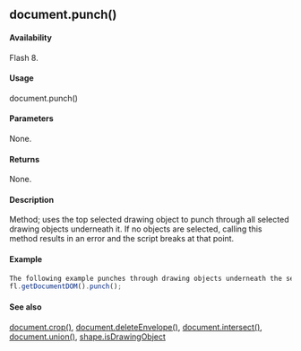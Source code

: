 ## document.punch()

#### Availability

Flash 8.

#### Usage

document.punch()

#### Parameters

None.

#### Returns

None.

#### Description

Method; uses the top selected drawing object to punch through all selected drawing objects underneath it. If no objects are selected, calling this method results in an error and the script breaks at that point.

#### Example

```javascript
The following example punches through drawing objects underneath the selected drawing object:
fl.getDocumentDOM().punch();

```
#### See also

[document.crop()](#!wielmic/developers-animatesdk-docs/test/Document_object/docume37.md), [document.deleteEnvelope()](#!wielmic/developers-animatesdk-docs/test/Document_object/docume41.md), [document.intersect()](#!wielmic/developers-animatesdk-docs/test/Document_object/docume97.md), [document.union()](#!wielmic/developers-animatesdk-docs/test/Document_object/docu6120.md), [shape.isDrawingObject](#!wielmic/developers-animatesdk-docs/test/Shape_object/shape6.md)
